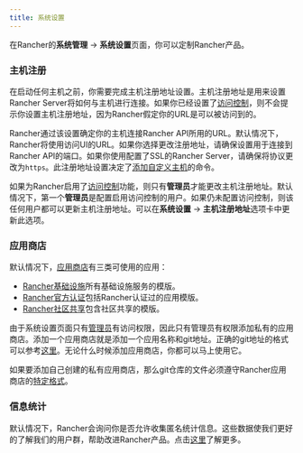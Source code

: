 ```yaml
---
title: 系统设置
---
```


在Rancher的**系统管理** -> **系统设置**页面，你可以定制Rancher产品。

### 主机注册

在启动任何主机之前，你需要完成主机注册地址设置。主机注册地址是用来设置Rancher Server将如何与主机进行连接。如果你已经设置了[访问控制](/docs/rancher/v1.x/cn/configuration/access-control)，则不会提示你设置主机注册地址，因为Rancher假定你的URL是可以被访问到的。

Rancher通过该设置确定你的主机连接Rancher API所用的URL。默认情况下，Rancher将使用访问UI的URL。如果你选择更改注册地址，请确保设置用于连接到Rancher API的端口。如果你使用配置了SSL的Rancher Server，请确保将协议更改为`https`。此注册地址设置决定了[添加自定义主机](/docs/rancher/v1.x/cn/infrastructure/hosts/custom/)的命令。

如果为Rancher启用了[访问控制](/docs/rancher/v1.x/cn/configuration/access-control/)功能，则只有**管理员**才能更改主机注册地址。默认情况下，第一个**管理员**是配置启用访问控制的用户。如果仍未配置访问控制，则该任何用户都可以更新主机注册地址。可以在**系统设置** -> **主机注册地址**选项卡中更新此选项。

### 应用商店

默认情况下，[应用商店](/docs/rancher/v1.x/cn/configuration/catalog/)有三类可使用的应用：

* [Rancher基础设施](https://github.com/rancher/infra-catalog)所有基础设施服务的模版。
* [Rancher官方认证](https://github.com/rancher/rancher-catalog)包括Rancher认证过的应用模版。
* [Rancher社区共享](https://github.com/rancher/community-catalog)包含社区共享的模版。

由于系统设置页面只有[管理员](/docs/rancher/v1.x/cn/configuration/accounts/#管理员)有访问权限，因此只有管理员有权限添加私有的应用商店。添加一个应用商店就是添加一个应用名称和git地址。正确的git地址的格式可以参考[这里](https://git-scm.com/docs/git-clone#_git_urls_a_id_urls_a)。无论什么时候添加应用商店，你都可以马上使用它。

如果要添加自己创建的私有应用商店，那么git仓库的文件必须遵守Rancher应用商店的[特定格式](/docs/rancher/v1.x/cn/configuration/catalog/private-catalog)。


### 信息统计

默认情况下，Rancher会询问你是否允许收集匿名统计信息。这些数据使我们更好的了解我们的用户群，帮助改进Rancher产品。点击[这里](/docs/rancher/v1.x/cn/telemetry/)了解更多。
